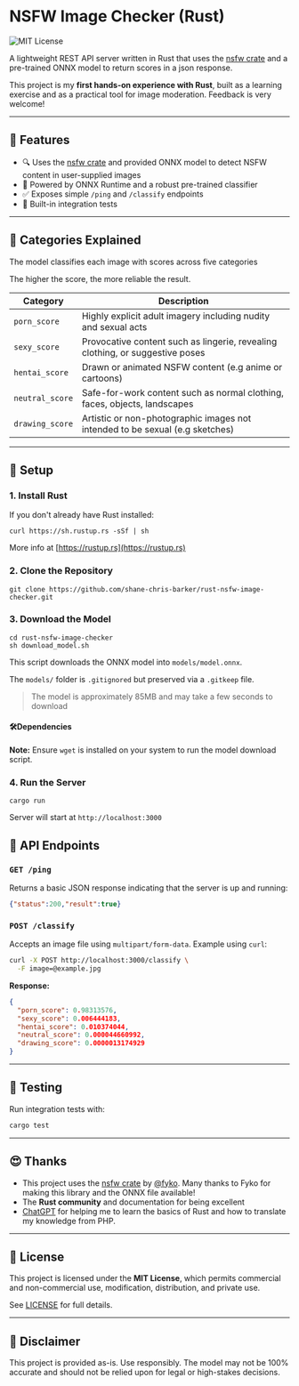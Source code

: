 # NSFW Image Checker (Rust)
![MIT License](https://img.shields.io/badge/license-MIT-green)

A lightweight REST API server written in Rust that uses the [nsfw crate](https://github.com/Fyko/nsfw) and a pre-trained ONNX model to return scores in a json response.

This project is my **first hands-on experience with Rust**, built as a learning exercise and as a practical tool for image moderation. Feedback is very welcome!

---

## 🚀 Features

* 🔍 Uses the [nsfw crate](https://github.com/Fyko/nsfw) and provided ONNX model to detect NSFW content in user-supplied images
* 🧠 Powered by ONNX Runtime and a robust pre-trained classifier
* ✅ Exposes simple `/ping` and `/classify` endpoints
* 🎯 Built-in integration tests

---

## 📆 Categories Explained

The model classifies each image with scores across five categories

The higher the score, the more reliable the result.

| Category        | Description                                                                    |
| --------------- | ------------------------------------------------------------------------------ |
| `porn_score`    | Highly explicit adult imagery including nudity and sexual acts                 |
| `sexy_score`    | Provocative content such as lingerie, revealing clothing, or suggestive poses  |
| `hentai_score`  | Drawn or animated NSFW content (e.g anime or cartoons)                       |
| `neutral_score` | Safe-for-work content such as normal clothing, faces, objects, landscapes      |
| `drawing_score` | Artistic or non-photographic images not intended to be sexual (e.g sketches) |

---

## 📁 Setup

### 1. Install Rust

If you don't already have Rust installed:

```
curl https://sh.rustup.rs -sSf | sh
```
More info at [https://rustup.rs](https://rustup.rs)

### 2. Clone the Repository

```
git clone https://github.com/shane-chris-barker/rust-nsfw-image-checker.git
```

### 3. Download the Model

```
cd rust-nsfw-image-checker
sh download_model.sh
```

This script downloads the ONNX model into `models/model.onnx`. 

The `models/` folder is `.gitignored` but preserved via a `.gitkeep` file.
> The model is approximately 85MB and may take a few seconds to download

#### 🛠️Dependencies  
**Note:** Ensure `wget` is installed on your system to run the model download script.

### 4. Run the Server

```
cargo run
```

Server will start at `http://localhost:3000`

## 🔮 API Endpoints

### `GET /ping`

Returns a basic JSON response indicating that the server is up and running:

```json
{"status":200,"result":true}
```

### `POST /classify`

Accepts an image file using `multipart/form-data`. Example using `curl`:

```bash
curl -X POST http://localhost:3000/classify \
  -F image=@example.jpg
```

**Response:**

```json
{
  "porn_score": 0.98313576,
  "sexy_score": 0.006444183,
  "hentai_score": 0.010374044,
  "neutral_score": 0.000044660992,
  "drawing_score": 0.0000013174929
}
```

---

## 🔧 Testing

Run integration tests with:

```bash
cargo test
```

---

## 😍 Thanks

* This project uses the [nsfw crate](https://github.com/Fyko/nsfw) by [@fyko](https://github.com/Fyko). Many thanks to Fyko for making this library and the ONNX file available!
* The __Rust community__ and documentation for being excellent
* [ChatGPT](https://openai.com/chatgpt) for helping me to learn the basics of Rust and how to translate my knowledge from PHP. 

---

## 📄 License

This project is licensed under the **MIT License**, which permits commercial and non-commercial use, modification, distribution, and private use.

See [LICENSE](./LICENSE) for full details.

---

## 🚫 Disclaimer

This project is provided as-is. Use responsibly. The model may not be 100% accurate and should not be relied upon for legal or high-stakes decisions.
